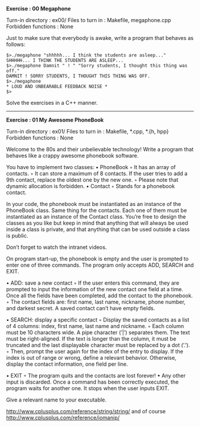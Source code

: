**Exercise : 00
Megaphone**

Turn-in directory : ex00/
Files to turn in : Makefile, megaphone.cpp
Forbidden functions : None


Just to make sure that everybody is awake, write a program that behaves as follows:
```
$>./megaphone "shhhhh... I think the students are asleep..."
SHHHHH... I THINK THE STUDENTS ARE ASLEEP...
$>./megaphone Damnit " ! " "Sorry students, I thought this thing was off."
DAMNIT ! SORRY STUDENTS, I THOUGHT THIS THING WAS OFF.
$>./megaphone
* LOUD AND UNBEARABLE FEEDBACK NOISE *
$>
```
Solve the exercises in a C++ manner.

----------------------------------------------------------------------------------------------------

**Exercise : 01
My Awesome PhoneBook**

Turn-in directory : ex01/
Files to turn in : Makefile, *.cpp, *.{h, hpp}
Forbidden functions : None


Welcome to the 80s and their unbelievable technology! Write a program that behaves
like a crappy awesome phonebook software.

You have to implement two classes:
• PhoneBook
◦ It has an array of contacts.
◦ It can store a maximum of 8 contacts. If the user tries to add a 9th contact,
replace the oldest one by the new one.
◦ Please note that dynamic allocation is forbidden.
• Contact
◦ Stands for a phonebook contact.

In your code, the phonebook must be instantiated as an instance of the PhoneBook
class. Same thing for the contacts. Each one of them must be instantiated as an instance
of the Contact class. You’re free to design the classes as you like but keep in mind that
anything that will always be used inside a class is private, and that anything that can be
used outside a class is public.

Don’t forget to watch the intranet videos.

On program start-up, the phonebook is empty and the user is prompted to enter one
of three commands. The program only accepts ADD, SEARCH and EXIT.

• ADD: save a new contact
◦ If the user enters this command, they are prompted to input the information
of the new contact one field at a time. Once all the fields have been completed,
add the contact to the phonebook.
◦ The contact fields are: first name, last name, nickname, phone number, and
darkest secret. A saved contact can’t have empty fields.

• SEARCH: display a specific contact
◦ Display the saved contacts as a list of 4 columns: index, first name, last
name and nickname.
◦ Each column must be 10 characters wide. A pipe character (’|’) separates
them. The text must be right-aligned. If the text is longer than the column,
it must be truncated and the last displayable character must be replaced by a
dot (’.’).
◦ Then, prompt the user again for the index of the entry to display. If the index
is out of range or wrong, define a relevant behavior. Otherwise, display the
contact information, one field per line.

• EXIT
◦ The program quits and the contacts are lost forever!
• Any other input is discarded.
Once a command has been correctly executed, the program waits for another one. It
stops when the user inputs EXIT.

Give a relevant name to your executable.

http://www.cplusplus.com/reference/string/string/ 
and of course
http://www.cplusplus.com/reference/iomanip/
